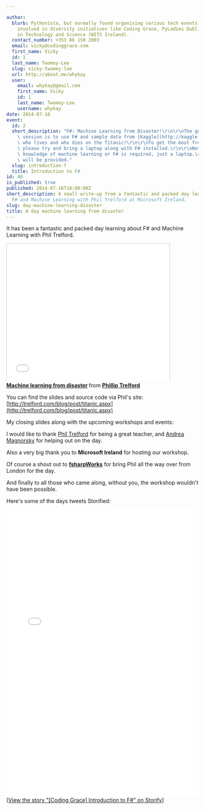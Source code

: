 ```yaml
---

author:
  blurb: Pythonista, but normally found organising various tech events, and now heavily
    involved in diversity initiatives like Coding Grace, PyLadies Dublin, and Women
    in Technology and Science (WITS Ireland).
  contact_number: +353 86 150 2003
  email: vicky@codinggrace.com
  first_name: Vicky
  id: 1
  last_name: Twomey-Lee
  slug: vicky-twomey-lee
  url: http://about.me/whykay
  user:
    email: whykay@gmail.com
    first_name: Vicky
    id: 1
    last_name: Twomey-Lee
    username: whykay
date: 2014-07-16
event:
  id: 2
  short_description: "F#: Machine Learning from Disaster!\r\n\r\nThe goal of this\
    \ session is to use F# and sample data from [Kaggle](http://kaggle.com/) to predict\
    \ who lives and who dies on the Titanic!\r\n\r\nTo get the most from the session\
    \ please try and bring a laptop along with F# installed.\r\n\r\nNote: no prior\
    \ knowledge of machine learning or F# is required, just a laptop.\r\n\r\nLunch\
    \ will be provided."
  slug: introduction-f
  title: Introduction to F#
id: 46
is_published: true
published: 2014-07-16T18:00:00Z
short_description: A small write-up from a fantastic and packed day learning about
  F# and Machine Learning with Phil Trelford at Microsoft Ireland.
slug: day-machine-learning-disaster
title: A day machine learning from disaster
---
```


It has been a fantastic and packed day learning about F# and Machine Learning with Phil Trelford. 

<iframe src="//www.slideshare.net/slideshow/embed_code/24148049" width="427" height="356" frameborder="0" marginwidth="0" marginheight="0" scrolling="no" style="border:1px solid #CCC; border-width:1px 1px 0; margin-bottom:5px; max-width: 100%;" allowfullscreen> </iframe> <div style="margin-bottom:5px"> <strong> <a href="https://www.slideshare.net/ptrelford/machine-learning-from-disaster" title="Machine learning from disaster" target="_blank">Machine learning from disaster</a> </strong> from <strong><a href="http://www.slideshare.net/ptrelford" target="_blank">Phillip Trelford</a></strong> </div>

You can find the slides and source code via Phil's site: [http://trelford.com/blog/post/titanic.aspx](http://trelford.com/blog/post/titanic.aspx)

My closing slides along with the upcoming workshops and events:

<script async class="speakerdeck-embed" data-id="b642ee20ef410131c343321b30b95d29" data-ratio="1.33333333333333" src="//speakerdeck.com/assets/embed.js"></script>

I would like to thank [Phil Trelford](https://twitter.com/ptrelford) for being a great teacher, and [Andrea Magnorsky](https://twitter.com/roundcrisis) for helping out on the day.

Also a very big thank you to **Microsoft Ireland** for hosting our workshop.

Of course a shout out to **[fsharpWorks]( http://fsharpworks.com/)** for bring Phil all the way over from London for the day.

And finally to all those who came along, without you, the workshop wouldn't have been possible.

Here's some of the days tweets Storified:

<div class="storify"><iframe src="//storify.com/whykay/coding-grace-introduction-to-f/embed?header=false&border=false" width="100%" height=750 frameborder=no allowtransparency=true></iframe><script src="//storify.com/whykay/coding-grace-introduction-to-f.js?header=false&border=false"></script><noscript>[<a href="//storify.com/whykay/coding-grace-introduction-to-f" target="_blank">View the story "[Coding Grace] Introduction to F#" on Storify</a>]</noscript></div>